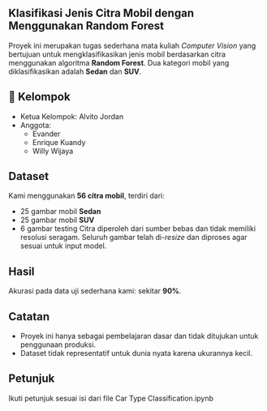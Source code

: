 ## Klasifikasi Jenis Citra Mobil dengan Menggunakan Random Forest
Proyek ini merupakan tugas sederhana mata kuliah *Computer Vision* yang bertujuan untuk mengklasifikasikan jenis mobil berdasarkan citra menggunakan algoritma **Random Forest**. Dua kategori mobil yang diklasifikasikan adalah **Sedan** dan **SUV**.

## 👥 Kelompok
- Ketua Kelompok: Alvito Jordan
- Anggota:
  - Evander
  - Enrique Kuandy
  - Willy Wijaya

## Dataset
Kami menggunakan **56 citra mobil**, terdiri dari:
- 25 gambar mobil **Sedan**
- 25 gambar mobil **SUV**
- 6 gambar testing
Citra diperoleh dari sumber bebas dan tidak memiliki resolusi seragam. Seluruh gambar telah di-*resize* dan diproses agar sesuai untuk input model.

## Hasil
Akurasi pada data uji sederhana kami: sekitar **90%**.

## Catatan
- Proyek ini hanya sebagai pembelajaran dasar dan tidak ditujukan untuk penggunaan produksi.
- Dataset tidak representatif untuk dunia nyata karena ukurannya kecil.

## Petunjuk
Ikuti petunjuk sesuai isi dari file Car Type Classification.ipynb
